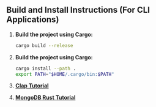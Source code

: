 ## Build and Install Instructions (For CLI Applications)

1. **Build the project using Cargo:**

   ```sh
   cargo build --release
2. **Build the project using Cargo:**

   ```sh
   cargo install --path .
   export PATH="$HOME/.cargo/bin:$PATH"
   ```

3. **[Clap Tutorial](https://www.youtube.com/watch?v=Ot3qCA3Iv_8)**

4. **[MongoDB Rust Tutorial](https://www.mongodb.com/developer/languages/rust/rust-mongodb-crud-tutorial/)**